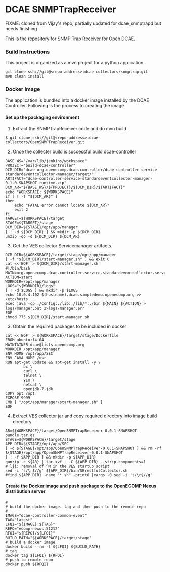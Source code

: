 DCAE SNMPTrapReceiver
======================================

FIXME: cloned from Vijay's repo; partially updated for dcae_snmptrapd but needs finishing

This is the repository for SNMP Trap Receiver for Open DCAE. 

### Build Instructions

This project is organized as a mvn project for a python application.

```
git clone ssh://git@<repo-address>:dcae-collectors/snmptrap.git
mvn clean install
```

### Docker Image

The application is bundled into a docker image installed by the DCAE Controller. Following is the process to creating the image

#### Set up the packaging environment
1. Extract the SNMPTrapReceiver code and do mvn build
```
$ git clone ssh://git@<repo-address>:dcae-collectors/OpenSNMPTrapReceiver.git
```

2. Once the collecter build is successful build dcae-controller
```
BASE_WS="/var/lib/jenkins/workspace"
PROJECT="build-dcae-controller"
DCM_DIR="dcae-org.openecomp.dcae.controller/dcae-controller-service-standardeventcollector-manager/target/"
ARTIFACT="dcae-controller-service-standardeventcollector-manager-0.1.0-SNAPSHOT-runtime.zip"
DCM_AR="${BASE_WS}/${PROJECT}/${DCM_DIR}/${ARTIFACT}" 
echo "WORKSPACE: ${WORKSPACE}"
if [ ! -f "${DCM_AR}" ]
then
	echo "FATAL error cannot locate ${DCM_AR}"
    exit 2
fi
TARGET=${WORKSPACE}/target
STAGE=${TARGET}/stage
DCM_DIR=${STAGE}/opt/app/manager
[ ! -d ${DCM_DIR} ] && mkdir -p ${DCM_DIR}
unzip -qo -d ${DCM_DIR} ${DCM_AR}
```
3.  Get the VES collector Servicemanager artifacts.
```
DCM_DIR=${WORKSPACE}/target/stage/opt/app/manager
[ -f "${DCM_DIR}/start-manager.sh" ] && exit 0
cat <<'EOF' > ${DCM_DIR}/start-manager.sh
#!/bin/bash
MAIN=org.openecomp.dcae.controller.service.standardeventcollector.servers.manager.DcaeControllerServiceStandardeventcollectorManagerServer
ACTION=start
WORKDIR=/opt/app/manager
LOGS="${WORKDIR}/logs"
[ ! -d $LOGS ] && mkdir -p $LOGS
echo 10.0.4.102 $(hostname).dcae.simpledemo.openecomp.org >> /etc/hosts
exec java -cp ./config:./lib:./lib/*:./bin ${MAIN} ${ACTION} > logs/manager.out 2>logs/manager.err
EOF
chmod 775 ${DCM_DIR}/start-manager.sh
```
3.	Obtain the required packages to be included in docker
```
cat <<'EOF' > ${WORKSPACE}/target/stage/Dockerfile 
FROM ubuntu:14.04
MAINTAINER dcae@lists.openecomp.org
WORKDIR /opt/app/manager
ENV HOME /opt/app/SEC
ENV JAVA_HOME /usr
RUN apt-get update && apt-get install -y \
        bc \
        curl \
        telnet \
        vim \
        netcat \
        openjdk-7-jdk
COPY opt /opt
EXPOSE 9999
CMD [ "/opt/app/manager/start-manager.sh" ]
EOF
```
4.	Extract VES collector jar and copy required directory into image build directory
```
AR=${WORKSPACE}/target/OpenSNMPTrapReceiver-0.0.1-SNAPSHOT-bundle.tar.gz
STAGE=${WORKSPACE}/target/stage
APP_DIR=${STAGE}/opt/app/SEC
[ -d ${STAGE}/opt/app/OpenSNMPTrapReceiver-0.0.1-SNAPSHOT ] && rm -rf ${STAGE}/opt/app/OpenSNMPTrapReceiver-0.0.1-SNAPSHOT
[ ! -f $APP_DIR ] && mkdir -p ${APP_DIR}
gunzip -c ${AR} | tar xvf - -C ${APP_DIR} --strip-components=1
# lji: removal of ^M in the VES startup script
sed -i 's/\r$//g' ${APP_DIR}/bin/SErestfulCollector.sh
#find ${APP_DIR} -name "*.sh" -print0 |xargs -0 sed -i 's/\r$//g'
```
#### Create the Docker image and push package to the OpenECOMP Nexus distribution server
```
#
# build the docker image. tag and then push to the remote repo
#
IMAGE="dcae-controller-common-event"
TAG="latest"
LFQI="${IMAGE}:${TAG}" 
REPO="ecomp-nexus:51212"
RFQI="${REPO}/${LFQI}"
BUILD_PATH="${WORKSPACE}/target/stage"
# build a docker image
docker build --rm -t ${LFQI} ${BUILD_PATH}
# tag
docker tag ${LFQI} ${RFQI}
# push to remote repo 
docker push ${RFQI}
```
